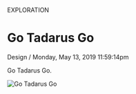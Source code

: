 <p class="type">EXPLORATION</p>

# Go Tadarus Go

<p class="meta">Design  /  Monday, May 13, 2019 11:59:14pm</p>

Go Tadarus Go.

![Go Tadarus Go](https://farooq-agent.web.app/assets/images/works/large/go-tadarus-go.jpg)
